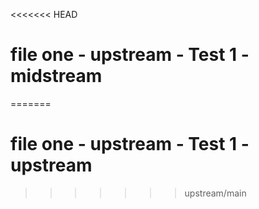 <<<<<<< HEAD
# file one - upstream - Test 1 - midstream
=======
# file one - upstream - Test 1 - upstream
>>>>>>> upstream/main
